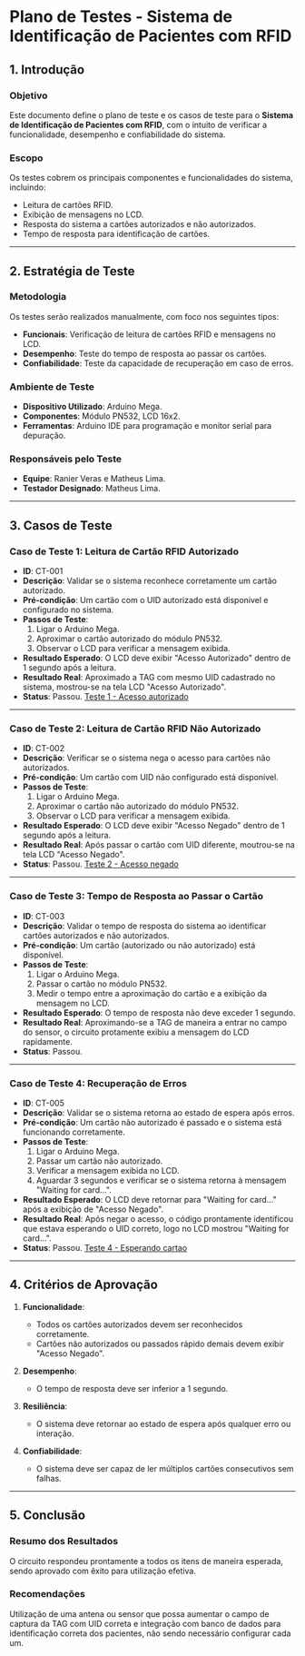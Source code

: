 # Plano de Testes - Sistema de Identificação de Pacientes com RFID

## 1. Introdução

### Objetivo
Este documento define o plano de teste e os casos de teste para o **Sistema de Identificação de Pacientes com RFID**, com o intuito de verificar a funcionalidade, desempenho e confiabilidade do sistema.

### Escopo
Os testes cobrem os principais componentes e funcionalidades do sistema, incluindo:
- Leitura de cartões RFID.
- Exibição de mensagens no LCD.
- Resposta do sistema a cartões autorizados e não autorizados.
- Tempo de resposta para identificação de cartões.

---

## 2. Estratégia de Teste

### Metodologia
Os testes serão realizados manualmente, com foco nos seguintes tipos:
- **Funcionais**: Verificação de leitura de cartões RFID e mensagens no LCD.
- **Desempenho**: Teste do tempo de resposta ao passar os cartões.
- **Confiabilidade**: Teste da capacidade de recuperação em caso de erros.

### Ambiente de Teste
- **Dispositivo Utilizado**: Arduino Mega.
- **Componentes**: Módulo PN532, LCD 16x2.
- **Ferramentas**: Arduino IDE para programação e monitor serial para depuração.

### Responsáveis pelo Teste
- **Equipe**: Ranier Veras e Matheus Lima.
- **Testador Designado**: Matheus Lima.

---

## 3. Casos de Teste

### Caso de Teste 1: Leitura de Cartão RFID Autorizado
- **ID**: CT-001
- **Descrição**: Validar se o sistema reconhece corretamente um cartão autorizado.
- **Pré-condição**: Um cartão com o UID autorizado está disponível e configurado no sistema.
- **Passos de Teste**:
  1. Ligar o Arduino Mega.
  2. Aproximar o cartão autorizado do módulo PN532.
  3. Observar o LCD para verificar a mensagem exibida.
- **Resultado Esperado**: O LCD deve exibir "Acesso Autorizado" dentro de 1 segundo após a leitura.
- **Resultado Real**: Aproximado a TAG com mesmo UID cadastrado no sistema, mostrou-se na tela LCD "Acesso Autorizado".
- **Status**: Passou.
[Teste 1 - Acesso autorizado](../images/TesteAcessoAutorizado.jpeg)
---

### Caso de Teste 2: Leitura de Cartão RFID Não Autorizado
- **ID**: CT-002
- **Descrição**: Verificar se o sistema nega o acesso para cartões não autorizados.
- **Pré-condição**: Um cartão com UID não configurado está disponível.
- **Passos de Teste**:
  1. Ligar o Arduino Mega.
  2. Aproximar o cartão não autorizado do módulo PN532.
  3. Observar o LCD para verificar a mensagem exibida.
- **Resultado Esperado**: O LCD deve exibir "Acesso Negado" dentro de 1 segundo após a leitura.
- **Resultado Real**: Após passar o cartão com UID diferente, moutrou-se na tela LCD "Acesso Negado".
- **Status**: Passou.
[Teste 2 - Acesso negado](../images/TesteAcessoNegado.jpeg)

---

### Caso de Teste 3: Tempo de Resposta ao Passar o Cartão
- **ID**: CT-003
- **Descrição**: Validar o tempo de resposta do sistema ao identificar cartões autorizados e não autorizados.
- **Pré-condição**: Um cartão (autorizado ou não autorizado) está disponível.
- **Passos de Teste**:
  1. Ligar o Arduino Mega.
  2. Passar o cartão no módulo PN532.
  3. Medir o tempo entre a aproximação do cartão e a exibição da mensagem no LCD.
- **Resultado Esperado**: O tempo de resposta não deve exceder 1 segundo.
- **Resultado Real**: Aproximando-se a TAG de maneira a entrar no campo do sensor, o circuito protamente exibiu a mensagem do LCD rapidamente.
- **Status**: Passou.

---

### Caso de Teste 4: Recuperação de Erros
- **ID**: CT-005
- **Descrição**: Validar se o sistema retorna ao estado de espera após erros.
- **Pré-condição**: Um cartão não autorizado é passado e o sistema está funcionando corretamente.
- **Passos de Teste**:
  1. Ligar o Arduino Mega.
  2. Passar um cartão não autorizado.
  3. Verificar a mensagem exibida no LCD.
  4. Aguardar 3 segundos e verificar se o sistema retorna à mensagem "Waiting for card...".
- **Resultado Esperado**: O LCD deve retornar para "Waiting for card..." após a exibição de "Acesso Negado".
- **Resultado Real**: Após negar o acesso, o código prontamente identificou que estava esperando o UID correto, logo no LCD mostrou "Waiting for card...".
- **Status**: Passou.
[Teste 4 - Esperando cartao](../images/TesteEsperandoCartao.jpeg)
---

## 4. Critérios de Aprovação

1. **Funcionalidade**:
   - Todos os cartões autorizados devem ser reconhecidos corretamente.
   - Cartões não autorizados ou passados rápido demais devem exibir "Acesso Negado".

2. **Desempenho**:
   - O tempo de resposta deve ser inferior a 1 segundo.

3. **Resiliência**:
   - O sistema deve retornar ao estado de espera após qualquer erro ou interação.

4. **Confiabilidade**:
   - O sistema deve ser capaz de ler múltiplos cartões consecutivos sem falhas.

---

## 5. Conclusão

### Resumo dos Resultados
O circuito respondeu prontamente a todos os itens de maneira esperada, sendo aprovado com êxito para utilização efetiva. 

### Recomendações 
Utilização de uma antena ou sensor que possa aumentar o campo de captura da TAG com UID correta e integração com banco de dados para identificação correta dos pacientes, não sendo necessário configurar cada um.  
